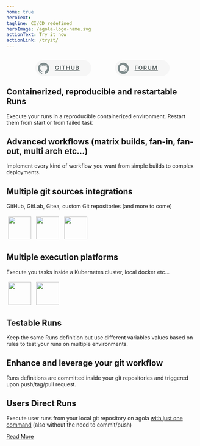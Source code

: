 ```yaml
---
home: true
heroText:
tagline: CI/CD redefined
heroImage: /agola-logo-name.svg
actionText: Try it now
actionLink: /tryit/
---
```



<style>
.logo {
  margin: 0.3rem;
  height:60px;
}

.home .hero h1 {
  display: none;
}

.navbar .site-name {
  display: none;
}

.center {
  text-align: center;
}

.roundedbutton {
  position: relative;
  display: inline-block;
  margin: 0 2em;
  margin-top: 1em;
  font-size: 1.05em;
  font-weight: 600;
  letter-spacing: 0.1em;
  text-align: center;
  padding: 0.75em 2em;
  color: #4f5959;
  background-color: #f6f6f6;
  border: 1px solid #4fc08d;
  border-radius: 2em;
  border-color: #f6f6f6;
  text-indent: 1.4em;
}

.roundedbutton svg {
  position: absolute;
  left: 0.4em;
  top: 0.4em;
  width: 2em;
}
</style>

<div class="center">
  <a class="roundedbutton" href="https://github.com/agola-io/agola" target="_blank">
    <svg aria-labelledby="simpleicons-github-dark-icon" lang="" role="img" viewBox="0 0 24 24" xmlns="http://www.w3.org/2000/svg">
      <title id="simpleicons-github-icon" lang="en">GitHub Dark icon</title>
      <path fill="#7F8C8D" d="M12 .297c-6.63 0-12 5.373-12 12 0 5.303 3.438 9.8 8.205 11.385.6.113.82-.258.82-.577 0-.285-.01-1.04-.015-2.04-3.338.724-4.042-1.61-4.042-1.61C4.422 18.07 3.633 17.7 3.633 17.7c-1.087-.744.084-.729.084-.729 1.205.084 1.838 1.236 1.838 1.236 1.07 1.835 2.809 1.305 3.495.998.108-.776.417-1.305.76-1.605-2.665-.3-5.466-1.332-5.466-5.93 0-1.31.465-2.38 1.235-3.22-.135-.303-.54-1.523.105-3.176 0 0 1.005-.322 3.3 1.23.96-.267 1.98-.399 3-.405 1.02.006 2.04.138 3 .405 2.28-1.552 3.285-1.23 3.285-1.23.645 1.653.24 2.873.12 3.176.765.84 1.23 1.91 1.23 3.22 0 4.61-2.805 5.625-5.475 5.92.42.36.81 1.096.81 2.22 0 1.606-.015 2.896-.015 3.286 0 .315.21.69.825.57C20.565 22.092 24 17.592 24 12.297c0-6.627-5.373-12-12-12"></path>
    </svg>
    GITHUB
  </a>
  <a class="roundedbutton" href="https://talk.agola.io" target="_blank">
    <svg lang="" role="img" xmlns="http://www.w3.org/2000/svg" viewBox="0 0 299.99 299.99">
        <path fill="#7F8C8D" d="M149.995,0C67.158,0,0,67.156,0,149.995S67.158,299.99,149.995,299.99c82.839,0,149.995-67.156,149.995-149.995 S232.834,0,149.995,0z M89.481,211.219l-37.176,9.959l10.177-37.973c-7.01-12.05-11.051-26.05-11.051-40.997 c0-45.074,36.541-81.618,81.62-81.618c45.071,0,81.615,36.544,81.615,81.618c0,45.074-36.544,81.62-81.615,81.62 C117.023,223.832,102.091,219.199,89.481,211.219z M247.76,236.976l-33.818-9.059c-11.477,7.257-25.057,11.474-39.63,11.474 c-10.39,0-20.271-2.142-29.248-5.999c45.064-5.9,79.981-44.527,79.981-91.177c0-13.518-2.959-26.351-8.216-37.926 c19.182,13.427,31.73,35.67,31.73,60.853c0,13.596-3.673,26.33-10.05,37.293L247.76,236.976z"/>
    </svg>
    FORUM
  </a>
</div>

<div class="features">
  <div class="feature">
    <h2>Containerized, reproducible and restartable Runs</h2>
    <p>Execute your runs in a reproducible containerized environment. Restart them from start or from failed task</p>
  </div>
  <div class="feature">
    <h2>Advanced workflows (matrix builds, fan-in, fan-out, multi arch etc...)</h2>
    <p>Implement every kind of workflow you want from simple builds to complex deployments.</p>
  </div>
  <div class="feature">
    <h2>Multiple git sources integrations</h2>
    <p>GitHub, GitLab, Gitea, custom Git repositories (and more to come)</p>
    <img class="logo" src="/github-logo.svg"/>
    <img class="logo" src="/gitlab-logo.svg"/>
    <img class="logo" src="/gitea-logo.svg"/>
  </div>
  <div class="feature">
    <h2>Multiple execution platforms</h2>
    <p>Execute you tasks inside a Kubernetes cluster, local docker etc...</p>
    <img class="logo" src="/k8s-logo.svg"/>
    <img class="logo" src="/docker-logo.svg"/>
  </div>
  <div class="feature">
    <h2>Testable Runs</h2>
    <p>Keep the same Runs definition but use different variables values based on rules to test your runs on multiple environments.</p>
  </div>
  <div class="feature">
    <h2>Enhance and leverage your git workflow</h2>
    <p>Runs definitions are committed inside your git repositories and triggered upon push/tag/pull request.</p>
  </div>
  <div class="feature">
    <h2>Users Direct Runs</h2>
    <p>Execute user runs from your local git repository on agola <a href="/doc/concepts/user_direct_runs.html" class="nav-link action-button">with just one command</a> (also without the need to commit/push)</p>
  </div>
  <div class="feature">
    <p class="action"><a href="/about/features/" class="nav-link action-button">Read More</a></p>
  </div>
</div>
